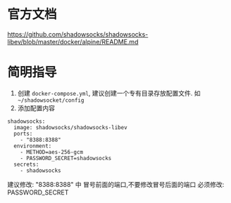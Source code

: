 # 官方文档

https://github.com/shadowsocks/shadowsocks-libev/blob/master/docker/alpine/README.md


# 简明指导
1. 创建 
```docker-compose.yml```, 建议创建一个专有目录存放配置文件. 如  ``` ~/shadowsocket/config```
2. 添加配置内容
```
shadowsocks:
  image: shadowsocks/shadowsocks-libev
  ports:
    - "8388:8388"
  environment:
    - METHOD=aes-256-gcm
    - PASSWORD_SECRET=shadowsocks
  secrets:
    - shadowsocks
```
建议修改: "8388:8388" 中 冒号前面的端口,不要修改冒号后面的端口
必须修改: PASSWORD_SECRET